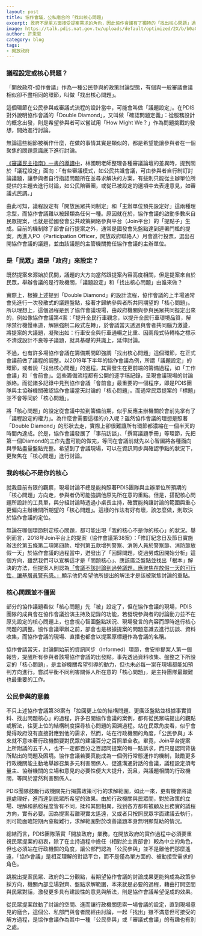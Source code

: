```yaml
---
layout: post
title: 協作會議，公私磨合的「找出核心問題」
excerpt: 政府不是單方面接受提案需求的角色，因此協作會議有了獨特的「找出核心問題」過程。
image: https://talk.pdis.nat.gov.tw/uploads/default/optimized/2X/b/b0a083062fe581db4cdb9084050e70ff0ce40e4f_2_1380x776.jpeg
author: 許恩恩
category: blog
tags:
- 開放政府
---
```


### 議程設定或核心問題？

「開放政府-協作會議」作為一種公民參與的政策討論型態，有個與一般審議會議相似卻不盡相同的環節，叫做「找出核心問題」。

這個環節在公民參與或審議式流程的設計當中，可能會叫做「議題設定」。在PDIS對外說明協作會議的「Double Diamond」，又叫做「確認問題定義」：從服務設計的概念出發，則是希望參與者可以嘗試用「How Might We？」作為問題挑戰的發想，開始進行討論。

無論這些細節被稱作什麼，在做的事情其實是類似的，都是希望能讓參與者在一個聚焦的問題意識底下進行討論。

[《審議民主指南》一書的導讀中](https://www.facebook.com/notes/%E6%9E%97%E5%9C%8B%E6%98%8E/%E5%A4%9A%E5%85%83%E5%AF%A9%E8%AD%B0%E8%88%87%E5%85%AC%E6%B0%91%E7%A4%BE%E6%9C%83%E5%AF%A9%E8%AD%B0%E6%B0%91%E4%B8%BB%E6%8C%87%E5%8D%97%E5%B0%8E%E8%AE%80-%E6%9E%97%E5%9C%8B%E6%98%8E/442060615817584/)，林國明老師整理各種審議論壇的差異時，提到關於「議程設定」面向：「有些審議模式，如公民共識會議，可由參與者自行制訂討論議題，讓參與者自行指認問題所在並尋求解決的方案，有些則只能從主辦單位所提供的主題去進行討論，如公民陪審團，或從已被設定的選項中去表達意見，如審議式民調。」

由此可知，議程設定有「開放民眾共同制定」和「主辦單位預先設定好」這兩種理念型，而協作會議難以被歸類為任何一種。原因就在於，協作會議的啟動多數來自民眾提案，也就是從國發會公共政策網絡參與平台（Join平台）的「提點子」生成。目前的機制除了部會自行提案之外，通常是國發會先盤點達到連署門檻的提案，再進入PO（Participation Officer，開放政府聯絡人）月會進行投票，選出召開協作會議的議題，並由該議題的主管機關擔任協作會議的主辦單位。

### 是「民眾」還是「政府」來設定？

既然提案來源始於民間，議題的大方向當然跟提案內容高度相關，但是提案來自於民眾，舉辦會議的是行政機關，「議題設定」和「找出核心問題」由誰來做？

實際上，根據上述提到「Double Diamond」的設計流程，協作會議的上半場通常會先進行一次發散式的議題盤點，接著才歸納參與者所共同期望的「核心問題」。所以理想上，這個過程是到了協作會議現場，由政府機關與參與民眾共同擬定出來的，例如像協作會議第4案：「提升全民行車觀念，以提升全民行車環境品質，解除禁行機慢車道，解除強制二段式左轉」，於會議當天透過與會者共同腦力激盪，將提案的大議題，凝聚出如：行車安全與行車通暢之比重、因兩段式待轉格之標示不清或設計不良等子議題，就具基礎的共識上，延伸討論。

不過，也有許多場協作會議在籌備期間即強調「找出核心問題」這個環節，在正式會議前做了議程的調整。以2019年下半年的協作會議為例，所謂「議題設定」的環節，或者說「找出核心問題」的過程，其實發生在更前端的籌備過程，如「工作會議」和「會前會」。這些籌備流程都有公開的逐字稿記錄，呈現會議現場的討論脈絡。而從諸多記錄中見到協作會議「會前會」最重要的一個程序，即是PDIS團隊與主協辦機關確認協作會議當天討論的「核心問題」。而通常民眾提案的「標題」並不會等同於「核心問題」。

將「核心問題」的設定從會議中拉到籌備前期，似乎反應主辦機關於會前先掌有了「議程設定的權力」。為什麼會需要這樣的介入呢？雖然協作會議的理想是照著「Double Diamond」的形狀去走，實際上卻很難讓所有環節都濃縮在一個半天的時間內達成。於是，協作會議發展了「事前訪談」、「撰寫議題手冊」等環節，先把第一個Diamond的工作先盡可能的做完，等同在會議前就先以心智圖將各種面向與爭點盡量盤點完整。希望到了會議現場，可以在資訊同步與確認爭點的狀況下，更聚焦在「核心問題」進行討論。

### 我的核心不是你的核心

就我目前有限的觀察，現場討論不總是能夠照著PDIS團隊與主辦單位所預期的「核心問題」方向走，參與者仍可能強調他原先所在意的重點。但是，搭配核心問題所設計的工具單，與分組討論時透過小桌長主持，確實能夠讓討論的範圍與重心更偏向主辦機關所期望的「核心問題」。這樣的作法有好有壞，該怎麼做，則取決於協作會議的定位。

無論在哪個環節制定核心問題，都可能出現「我的核心不是你的核心」的狀況。舉例而言，2018年Join平台上的提案（協作會議第38案）：「修訂紀念日及節日實施辦法於第五條第二項第四款、增列第五款增列警察、消防人員於警察節、消防節放假一天」於協作會議的過程當中，迸發出了「回歸問題，從過勞成因開始分析」這個方向，雖然我們可以宣稱這才是「問題核心」、應該廣泛盤點並找出「根本」解決的方法，但提案人則認為[「會議不該討論到過勞議題，應聚焦在放假一天的可行性，讓基層員警有感。」](https://pdis.nat.gov.tw/zh-TW/blog/%E8%AD%A6%E6%B6%88%E4%BC%91%E5%81%87%E5%8F%AF%E8%A1%8C%E5%97%8E-%E5%8D%94%E4%BD%9C%E6%9C%83%E8%AD%B0%E7%99%BC%E6%83%B3%E7%9B%B8%E9%97%9C%E9%85%8D%E5%A5%97/)顯示他仍希望他所提出的解法才是該被聚焦討論的重點。

### 核心問題並不僵固

部分的協作議題看似「核心問題」先「被」設定了，但在協作會議的現場，PDIS團隊的成員會在協作會議扮演主持及記錄的功能，若發現參與者的討論動力並不在原先設定的核心問題上，也會視心智圖盤點狀況、現場發言的內容而即時進行核心問題的調整。協作會議舉辦之前，部會也是根據提案的問題意識去進行訪談、資料收集，而協作會議的現場、直播也都會以提案原標題作為會議的名稱。

協作會議當天，討論開始前的資訊同步（Informed）環節，會安排提案人第一個報告，提醒所有參與者該場協作會議的出發點。事先透過資料收集、盤整之下所設定的「核心問題」，是主辦機關希望引導的動力，但也未必每一案在現場都能如預判方向進行。嘗試平衡不同利害關係人所在意的「核心問題」，是主持團隊最艱難也最重要的工作。

### 公民參與的意義

不只上述協作會議第38案有「拉回更上位的結構問題、更廣泛盤點並根據事實資料、找出問題核心」的過程，許多召開協作會議的案例，都有從民眾端提出的觀點或解法，往更上位的結構制度探尋核心問題的回溯過程。站在民眾角度看，似乎會覺得政府沒有直接對應到他的需求，然而，站在行政機關的角度，「公民參與」本來就不意味著行政機關要對民眾的建議百分之百照單全收。畢竟，Join平台提案上所附議的五千人，也不一定都百分之百認同提案的每一點訴求，而只是認同背後所點出的問題及困境。協作會議若要真能成為一個例行常態運作的機制，鼓勵更多行政機關能主動地舉辦召集多元利害關係人、促進溝通對話的會議，議程設定須考量主、協辦機關的立場和意見的必要性便大大提升，況且，與議題相關的行政機關，等同於當然利害關係人。

PDIS團隊鼓勵行政機關先行揭露政策可行的求解範圍，如此一來，更有機會將議題處理好，進而達到民眾所希望的效果。由於行政機關與民眾間，對於政策的立場、理解和熟稔程度皆有不同，揉和其間相異，找到各方都有被顧及且務實的議程方向，實有必要。因為提案若離現實太遙遠，又或者只按照民眾字面建議去執行，則可能面臨短期內窒礙難行，求解範圍對於改善議題本身無明顯幫助的情況。

總結而言，PDIS團隊落實「開放政府」業務，在開放政府的實作過程中必須要重視民眾提案的初衷，除了在主持過程中擔任（相對於主責部會）較為中立的角色，但也必須站在行政機關的角度，讓公部門認為「公民參與」並不是離他們那麼遙遠，「協作會議」是相互理解的對話平台，而不是僅為單方面的、被動接受需求的角色。

跳脫出提案民眾、政府的二分觀點，若期望協作會議的討論成果更能夠成為政策參採方向，機關內部立場對齊、盤點求解範圍，本來就是必要的過程，藉由打開空間與民眾對話，激發更多具有建設性的意見與解法，則是協作會議希望促成的效果。

從民眾提案啟動了討論的空間、進而讓行政機關思索一場會議的設定，直到現場意見的磨合，這個公、私部門與會者間經由討論，一起「找出」雖不滿意但可接受的解方過程，是協作會議作為其中一種「公民參與」或「審議式會議」的有趣也有別之處。
